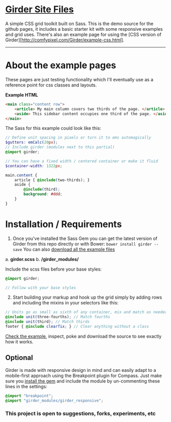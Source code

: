 [Girder Site Files](http://comfypixel.com/Girder/)
====================

A simple CSS grid toolkit built on Sass. This is the demo source for the github pages, it includes a basic starter kit with some responsive examples and grid uses. There's also an example page for using the [CSS version of Girder][http://comfypixel.com/Girder/example-css.html].

---

# About the example pages
These pages are just testing functionality which I'll eventually use as a reference point for css classes and layouts.

**Example HTML**
```HTML
<main class="content row">
	<article> My main column covers two thirds of the page. </article>
	<aside> This sidebar content occupies one third of the page. </aside>
</main>
```
The Sass for this example could look like this:
```SCSS
// Define unit spacing in pixels or turn it to ems automagically
$gutters: emCalc(20px);
// Include girder (modules next to this partial)
@import girder;

// You can have a fixed width / centered container or make it fluid
$container-width: 1322px;

main.content {
	article { @include(two-thirds); }
	aside {
		@include(third);
		background: #ddd;
	}
}
```
# Installation / Requirements
1. Once you've installed the Sass Gem you can get the latest version of Girder from this repo directly or with Bower: ```bower install girder --save``` You can also [download all the example files](http://comfypixel.com/Girder/)

a.	**girder.scss**
b.	**/girder_modules/**

Include the scss files before your base styles:
```SCSS
@import girder;

// Follow with your base styles
```

2. Start building your markup and hook up the grid simply by adding rows and including the mixins in your selectors like this:

```SCSS
// Units go as small as sixth of any container, mix and match as needed
@include unit(three-fourths); // Match fourths
@include unit(third); // Match thirds
footer { @include clearfix; } // Clear anything without a class
```
[Check the example](http://comfypixel.com/Girder/), inspect, poke and download the source to see exactly how it works.

## Optional
Girder is made with responsive design in mind and can easily adapt to a mobile-first approach using the Breakpoint plugin for Compass. Just make sure you [install the gem](http://rubygems.org/gems/breakpoint) and include the module by un-commenting these lines in the settings:

````SCSS
@import "breakpoint";
@import "girder_modules/girder_responsive";
````

### This project is open to suggestions, forks, experiments, etc
